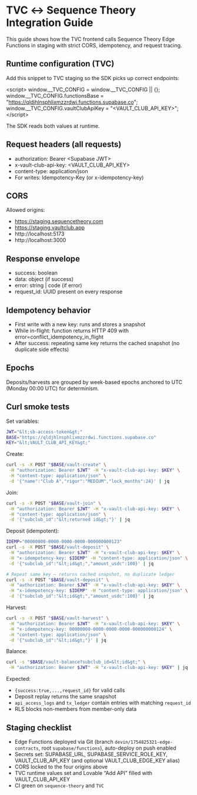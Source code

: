 # TVC ↔ Sequence Theory Integration Guide

This guide shows how the TVC frontend calls Sequence Theory Edge Functions in staging with strict CORS, idempotency, and request tracing.

## Runtime configuration (TVC)

Add this snippet to TVC staging so the SDK picks up correct endpoints:

&lt;script&gt;
window.__TVC_CONFIG = window.__TVC_CONFIG || {};
window.__TVC_CONFIG.functionsBase = "https://qldjhlnsphlixmzzrdwi.functions.supabase.co";
window.__TVC_CONFIG.vaultClubApiKey = "&lt;VAULT_CLUB_API_KEY&gt;";
&lt;/script&gt;

The SDK reads both values at runtime.

## Request headers (all requests)

- authorization: Bearer &lt;Supabase JWT&gt;
- x-vault-club-api-key: &lt;VAULT_CLUB_API_KEY&gt;
- content-type: application/json
- For writes: Idempotency-Key (or x-idempotency-key)

## CORS

Allowed origins:
- https://staging.sequencetheory.com
- https://staging.vaultclub.app
- http://localhost:5173
- http://localhost:3000

## Response envelope

- success: boolean
- data: object (if success)
- error: string | code (if error)
- request_id: UUID present on every response

## Idempotency behavior

- First write with a new key: runs and stores a snapshot
- While in-flight: function returns HTTP 409 with error=conflict_idempotency_in_flight
- After success: repeating same key returns the cached snapshot (no duplicate side effects)

## Epochs

Deposits/harvests are grouped by week-based epochs anchored to UTC (Monday 00:00 UTC) for determinism.

## Curl smoke tests

Set variables:

```bash
JWT="&lt;sb-access-token&gt;"
BASE="https://qldjhlnsphlixmzzrdwi.functions.supabase.co"
KEY="&lt;VAULT_CLUB_API_KEY&gt;"
```

Create:
```bash
curl -s -X POST "$BASE/vault-create" \
 -H "authorization: Bearer $JWT" -H "x-vault-club-api-key: $KEY" \
 -H "content-type: application/json" \
 -d '{"name":"Club A","rigor":"MEDIUM","lock_months":24}' | jq
```

Join:
```bash
curl -s -X POST "$BASE/vault-join" \
 -H "authorization: Bearer $JWT" -H "x-vault-club-api-key: $KEY" \
 -H "content-type: application/json" \
 -d '{"subclub_id":"&lt;returned id&gt;"}' | jq
```

Deposit (idempotent):
```bash
IDEMP="00000000-0000-0000-0000-000000000123"
curl -s -X POST "$BASE/vault-deposit" \
 -H "authorization: Bearer $JWT" -H "x-vault-club-api-key: $KEY" \
 -H "x-idempotency-key: $IDEMP" -H "content-type: application/json" \
 -d '{"subclub_id":"&lt;id&gt;","amount_usdc":100}' | jq

# Repeat same key — returns cached snapshot, no duplicate ledger
curl -s -X POST "$BASE/vault-deposit" \
 -H "authorization: Bearer $JWT" -H "x-vault-club-api-key: $KEY" \
 -H "x-idempotency-key: $IDEMP" -H "content-type: application/json" \
 -d '{"subclub_id":"&lt;id&gt;","amount_usdc":100}' | jq
```

Harvest:
```bash
curl -s -X POST "$BASE/vault-harvest" \
 -H "authorization: Bearer $JWT" -H "x-vault-club-api-key: $KEY" \
 -H "x-idempotency-key: 00000000-0000-0000-0000-000000000124" \
 -H "content-type: application/json" \
 -d '{"subclub_id":"&lt;id&gt;"}' | jq
```

Balance:
```bash
curl -s "$BASE/vault-balance?subclub_id=&lt;id&gt;" \
 -H "authorization: Bearer $JWT" -H "x-vault-club-api-key: $KEY" | jq
```

Expected:
- `{success:true,...,request_id}` for valid calls
- Deposit replay returns the same snapshot
- `api_access_logs` and `tx_ledger` contain entries with matching `request_id`
- RLS blocks non-members from member-only data

## Staging checklist

- Edge Functions deployed via Git (branch `devin/1754825321-edge-contracts`, root `supabase/functions`), auto-deploy on push enabled
- Secrets set: SUPABASE_URL, SUPABASE_SERVICE_ROLE_KEY, VAULT_CLUB_API_KEY (and optional VAULT_CLUB_EDGE_KEY alias)
- CORS locked to the four origins above
- TVC runtime values set and Lovable “Add API” filled with VAULT_CLUB_API_KEY
- CI green on `sequence-theory` and `TVC`
